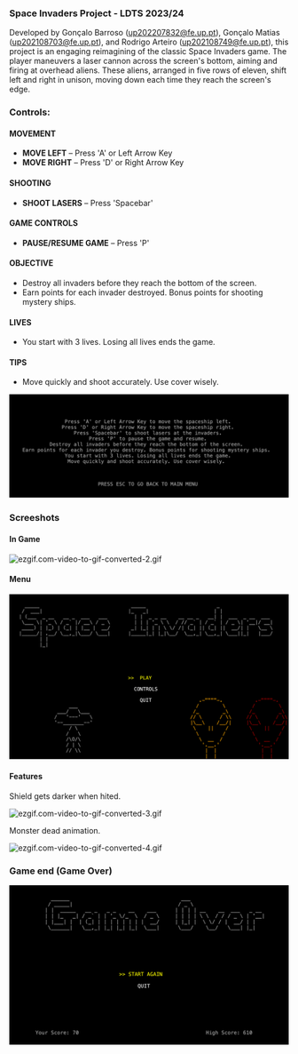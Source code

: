 ### Space Invaders Project - LDTS 2023/24

Developed by Gonçalo Barroso (up202207832@fe.up.pt), Gonçalo Matias (up202108703@fe.up.pt), and Rodrigo Arteiro (up202108749@fe.up.pt), this project is an engaging reimagining of the classic Space Invaders game. The player maneuvers a laser cannon across the screen's bottom, aiming and firing at overhead aliens. These aliens, arranged in five rows of eleven, shift left and right in unison, moving down each time they reach the screen's edge.

### Controls:

#### MOVEMENT
- **MOVE LEFT** – Press 'A' or Left Arrow Key
- **MOVE RIGHT** – Press 'D' or Right Arrow Key

#### SHOOTING
- **SHOOT LASERS** – Press 'Spacebar'

#### GAME CONTROLS
- **PAUSE/RESUME GAME** – Press 'P'

#### OBJECTIVE
- Destroy all invaders before they reach the bottom of the screen.
- Earn points for each invader destroyed. Bonus points for shooting mystery ships.

#### LIVES
- You start with 3 lives. Losing all lives ends the game.

#### TIPS
- Move quickly and shoot accurately. Use cover wisely.

![img_1.png](img_1.png)


### Screeshots

#### In Game

![ezgif.com-video-to-gif-converted-2.gif](..%2F..%2F..%2FDownloads%2Fezgif.com-video-to-gif-converted-2.gif)

#### Menu

![img_3.png](img_3.png)

#### Features

Shield gets darker when hited.

![ezgif.com-video-to-gif-converted-3.gif](..%2F..%2F..%2FDownloads%2Fezgif.com-video-to-gif-converted-3.gif)

Monster dead animation.

![ezgif.com-video-to-gif-converted-4.gif](..%2F..%2F..%2FDownloads%2Fezgif.com-video-to-gif-converted-4.gif)

### Game end (Game Over)

![img_2.png](img_2.png)

